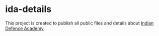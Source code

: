 # ida-details
This project is created to publish all public files and details about [Indian Defence Academy](https://indiandefenceacademy.in/)

